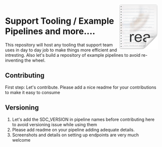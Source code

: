 <img src="readme.png" align="right" />

# Support Tooling / Example Pipelines and more....

This repository will host any tooling that support team uses in day to day job to make things more efficient and intresting. Also let's build a repository of example pipelines to avoid re-inventing the wheel.

## Contributing

First step: Let's contribute.
Please add a nice readme for your contributions to make it easy to consume

## Versioning

1) Let's add the SDC_VERSION in pipeline names before contributing here to avoid versioning issue while using them
2) Please add readme on your pipeline adding adequate details.
3) Screenshots and details on setting up endpoints are very much welcome





